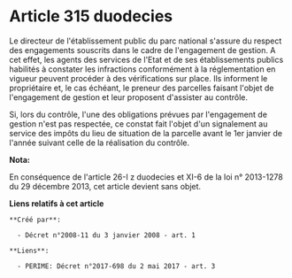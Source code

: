 # Article 315 duodecies

Le directeur de l'établissement public du parc national s'assure du respect des engagements souscrits dans le cadre de
l'engagement de gestion. A cet effet, les agents des services de l'Etat et de ses établissements publics habilités à
constater les infractions conformément à la réglementation en vigueur peuvent procéder à des vérifications sur place. Ils
informent le propriétaire et, le cas échéant, le preneur des parcelles faisant l'objet de l'engagement de gestion et leur
proposent d'assister au contrôle. 

Si, lors du contrôle, l'une des obligations prévues par l'engagement de gestion n'est pas respectée, ce constat fait l'objet
d'un signalement au service des impôts du lieu de situation de la parcelle avant le 1er janvier de l'année suivant celle de
la réalisation du contrôle.

**Nota:**

En conséquence de l'article 26-I z duodecies et XI-6 de la loi n° 2013-1278 du 29 décembre 2013, cet article devient sans
objet.

**Liens relatifs à cet article**

	**Créé par**:

	  - Décret n°2008-11 du 3 janvier 2008 - art. 1

	**Liens**:

	  - PERIME: Décret n°2017-698 du 2 mai 2017 - art. 3
